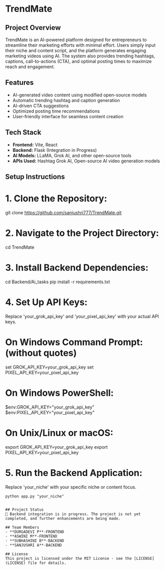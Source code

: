 # TrendMate

## Project Overview
TrendMate is an AI-powered platform designed for entrepreneurs to streamline their marketing efforts with minimal effort. Users simply input their niche and content script, and the platform generates engaging marketing videos using AI. The system also provides trending hashtags, captions, call-to-actions (CTA), and optimal posting times to maximize reach and engagement.

## Features
- AI-generated video content using modified open-source models
- Automatic trending hashtag and caption generation
- AI-driven CTA suggestions
- Optimized posting time recommendations
- User-friendly interface for seamless content creation

## Tech Stack
- **Frontend:** Vite, React
- **Backend:** Flask (Integration in Progress)
- **AI Models:** LLaMA, Grok AI, and other open-source tools
- **APIs Used:** Hashtag Grok AI, Open-source AI video generation models

## Setup Instructions
# 1. Clone the Repository:
git clone https://github.com/sanjushri777/TrendMate.git

# 2. Navigate to the Project Directory:
cd TrendMate

# 3. Install Backend Dependencies:
cd Backend/Ai_tasks
pip install -r requirements.txt

# 4. Set Up API Keys:
 Replace 'your_grok_api_key' and 'your_pixel_api_key' with your actual API keys.

# On Windows Command Prompt:(without quotes)
set GROK_API_KEY=your_grok_api_key
set PIXEL_API_KEY=your_pixel_api_key

# On Windows PowerShell:
$env:GROK_API_KEY="your_grok_api_key"
$env:PIXEL_API_KEY="your_pixel_api_key"

# On Unix/Linux or macOS:
export GROK_API_KEY=your_grok_api_key
export PIXEL_API_KEY=your_pixel_api_key

# 5. Run the Backend Application:
 Replace 'your_niche' with your specific niche or content focus.
 ```
python app.py "your_niche"
```

   ```

## Project Status
🚧 Backend integration is in progress. The project is not yet completed, and further enhancements are being made.

## Team Members
- **DURGADEVI P**-FRONTEND
- **ASWINI M**-FRONTEND
- **SUBHASHINI B**-BACKEND
- **SANJUSHRI A**-BACKEND

## License
This project is licensed under the MIT License - see the [LICENSE](LICENSE) file for details.

